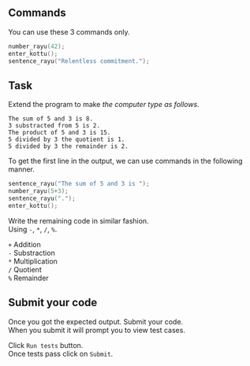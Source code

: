 
## Commands
You can use these 3 commands only.

```C
number_rayu(42);
enter_kottu();
sentence_rayu("Relentless commitment.");
```

## Task

Extend the program to make _the computer type as follows_.

```
The sum of 5 and 3 is 8.
3 substracted from 5 is 2.
The product of 5 and 3 is 15.
5 divided by 3 the quotient is 1.
5 divided by 3 the remainder is 2.
``` 

To get the first line in the output, we can use commands in the following manner.  
```C
sentence_rayu("The sum of 5 and 3 is ");
number_rayu(5+3);
sentence_rayu(".");
enter_kottu();
```
Write the remaining code in similar fashion.  
Using `-`, `*`, `/`, `%`.  

`+` Addition  
`-` Substraction  
`*` Multiplication  
`/` Quotient    
`%` Remainder  

## Submit your code
Once you got the expected output. Submit your code.  
When you submit it will prompt you to view test cases.   

Click `Run tests` button.  
Once tests pass click on `Submit`.

